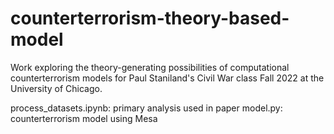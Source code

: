 # counterterrorism-theory-based-model
Work exploring the theory-generating possibilities of computational counterterrorism models for Paul Staniland's Civil War class Fall 2022 at the University of Chicago.  
  
process_datasets.ipynb: primary analysis used in paper
model.py: counterterrorism model using Mesa
